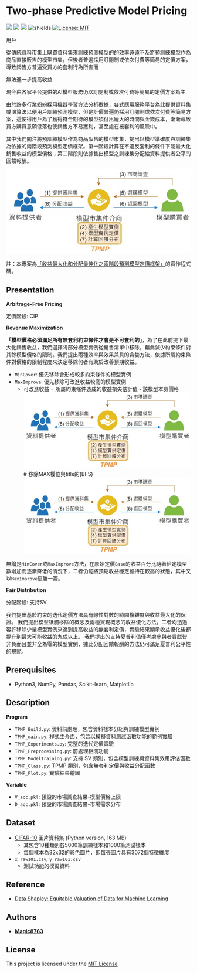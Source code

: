 # Two-phase Predictive Model Pricing
![](https://img.shields.io/github/stars/magic8763/TPMP)
![](https://img.shields.io/github/watchers/magic8763/TPMP)
![](https://img.shields.io/github/forks/magic8763/TPMP)
![shields](https://img.shields.io/badge/python-3.8%2B-blue?style=flat-square)
[![License: MIT](https://img.shields.io/badge/License-MIT-yellow?style=flat-square)](https://opensource.org/licenses/MIT)

用戶

從傳統資料市集上購買資料集來訓練預測模型的的效率遠遠不及將預訓練模型作為商品直接販售的模型市集，但後者普遍採用訂閱制或依次付費等簡易的定價方案，導致銷售方普遍受買方的套利行為所害而

無法進一步提高收益

現今由各家平台提供的AI模型服務仍以訂閱制或依次付費等簡易的定價方案為主

由於許多行業紛紛採用機器學習方法分析數據，各式應用服務平台為此提供資料集或演算法以便用戶訓練預測模型，但是計價普遍仍採用訂閱制或依次付費等簡易方案，這使得用戶為了獲得符合期待的模型須付出龐大的時間與金錢成本，漸漸導致買方購買意願低落也使銷售方不易獲利，甚至處在被套利的風險中。



其中我們關注將預訓練模型作為商品販售的模型市集，提出以模型準確度與訓練集為依據的兩階段預測模型定價框架。第一階段計算在不違反套利的條件下能最大化銷售收益的模型價格；第二階段則依據售出模型之訓練集分配給資料提供者公平的回饋報酬。

![image](https://github.com/Magic8763/TPMP/blob/main/img/模型市集角色互動.jpg)


註：本專案為[「收益最大化和分配最佳化之兩階段預測模型定價框架」](https://hdl.handle.net/11296/4w3p68)的實作程式碼。

## Presentation
**Arbitrage-Free Pricing**

定價階段: CIP

**Revenue Maximization**

**「模型價格必須滿足所有無套利約束條件才會是不可套利的」**，為了在此前提下最大化銷售收益，我們選擇將部分模型實例從銷售清單中移除，藉此減少約束條件對其餘模型價格的限制。我們提出兩種效率與效果兼具的貪婪方法，依據所屬約束條件對價格的限制程度來決定移除何者有助於改善預期收益。
- `MinCover`: 優先移除會形成較多約束條件的模型實例
- `MaxImprove`: 優先移除可改進收益較高的模型實例
  - 可改進收益 = 所屬約束條件造成的收益損失估計值 - 該模型本身價格
![image](https://github.com/Magic8763/TPMP/blob/main/img/模型市集角色互動.jpg) # 移除MAX欄位與title的(BFS)
![image](https://github.com/Magic8763/TPMP/blob/main/img/模型市集角色互動.jpg)

無論是`MinCover`或`MaxImprove`方法，在原始定價`Base`的收益百分比隨著給定模型數增加而逐漸降低的情況下，二者仍能將預期收益穩定維持在較高的狀態，其中又以`MaxImprove`更勝一籌。

**Fair Distribution**

分配階段: 支持SV

我們提出基於約束的迭代定價方法具有線性對數的時間複雜度與收益最大化的保證。
我們提出模型牴觸移除的概念及兩種實現概念的收益優化方法，二者均透過容許移除少量模型實例來達到提高收益的無套利定價，實驗結果顯示收益優化後都提升到最大可能收益的九成以上。
我們提出的支持夏普利值僅考慮參與者貢獻皆非負而且並非全為零的模型實例，據此分配回饋報酬的方法仍可滿足夏普利公平性的規範。

## Prerequisites
- Python3, NumPy, Pandas, Scikit-learn, Matplotlib

## Description
**Program**
- `TPMP_Build.py`: 資料前處理，包含資料樣本分組與訓練模型實例
- `TPMP_main.py`: 程式主介面，包含以模擬資料測試函數功能的範例實驗
- `TPMP_Experiments.py`: 完整的迭代定價實驗
- `TPMP_Preprocessing.py`: 前處理相關功能
- `TPMP_ModelTraining.py`: 支持 SV 類別，包含模型訓練與資料集效用評估函數
- `TPMP_Class.py`: TPMP 類別，包含無套利定價與收益分配函數
- `TPMP_Plot.py`: 實驗結果繪圖

**Variable**
- `V_acc.pkl`: 預設的市場調查結果-模型價格上限
- `D_acc.pkl`: 預設的市場調查結果-市場需求分布

## Dataset
- [CIFAR-10](https://www.cs.toronto.edu/~kriz/cifar.html) 圖片資料集 (Python version, 163 MB)
  - 其包含10種類別各5000筆訓練樣本和1000筆測試樣本
  - 每個樣本為32x32的彩色圖片，即每張圖片具有3072個特徵維度
- `x_raw101.csv`, `y_raw101.csv`
  - 測試功能的模擬資料

## Reference
- [Data Shapley: Equitable Valuation of Data for Machine Learning](https://github.com/amiratag/DataShapley)

## Authors
- **[Magic8763](https://github.com/Magic8763)**

## License
This project is licensed under the [MIT License](https://github.com/Magic8763/TPMP/blob/main/LICENSE)
